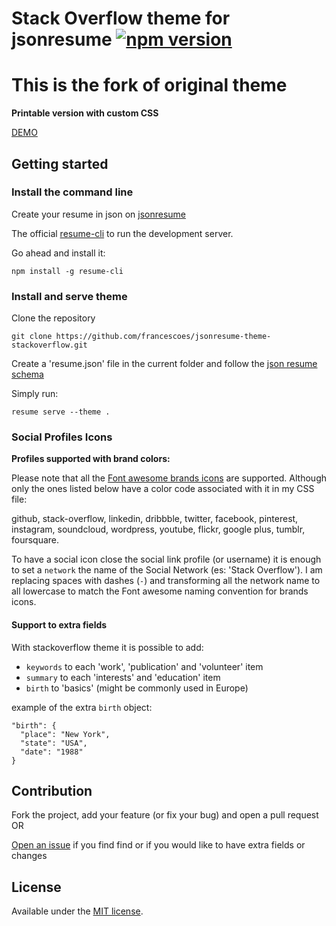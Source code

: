 # Stack Overflow theme for jsonresume [![npm version](https://badge.fury.io/js/jsonresume-theme-stackoverflow.svg)](http://badge.fury.io/js/jsonresume-theme-stackoverflow)

# This is the fork of original theme

**Printable version with custom CSS**

[DEMO](https://francesco.netlify.app/)

## Getting started

### Install the command line

Create your resume in json on [jsonresume](https://jsonresume.org)

The official [resume-cli](https://github.com/jsonresume/resume-cli) to run the development server.

Go ahead and install it:

```
npm install -g resume-cli
```

### Install and serve theme

Clone the repository

```
git clone https://github.com/francescoes/jsonresume-theme-stackoverflow.git
```

Create a 'resume.json' file in the current folder and follow the [json resume schema](https://jsonresume.org/schema/)

Simply run:

```
resume serve --theme .
```

### Social Profiles Icons

**Profiles supported with brand colors:**

Please note that all the [Font awesome brands icons](https://fontawesome.com/search?s=brands) are supported. Although only the ones listed below have a color code associated with it in my CSS file:

github, stack-overflow, linkedin, dribbble, twitter, facebook, pinterest, instagram, soundcloud, wordpress, youtube, flickr, google plus, tumblr, foursquare.

To have a social icon close the social link profile (or username) it is enough to set a `network` the name of the Social Network (es: 'Stack Overflow'). I am replacing spaces with dashes (`-`) and transforming all the network name to all lowercase to match the Font awesome naming convention for brands icons.

#### Support to extra fields

With stackoverflow theme it is possible to add:

- `keywords` to each 'work', 'publication' and 'volunteer' item
- `summary` to each 'interests' and 'education' item
- `birth` to 'basics' (might be commonly used in Europe)

example of the extra `birth` object:

```
"birth": {
  "place": "New York",
  "state": "USA",
  "date": "1988"
}
```

## Contribution

Fork the project, add your feature (or fix your bug) and open a pull request OR

[Open an issue](https://github.com/francescoes/jsonresume-theme-stackoverflow/issues/new) if you find find or if you would like to have extra fields or changes 

## License

Available under the [MIT license](http://opensource.org/licenses/mit-license.php).
